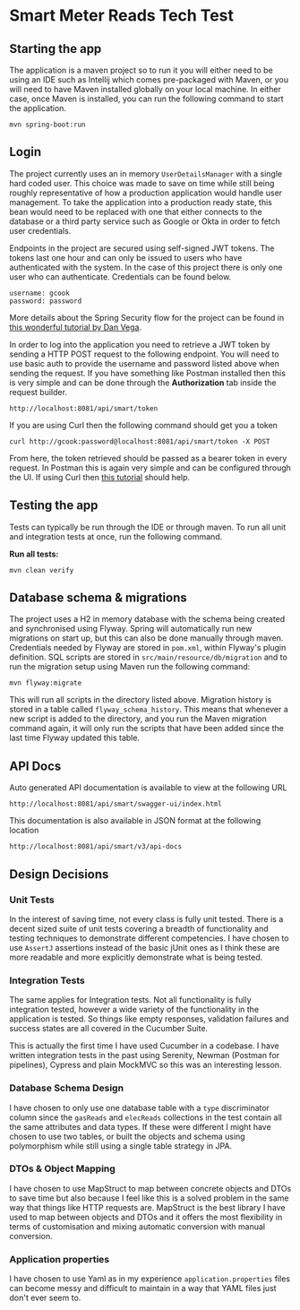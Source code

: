 # Smart Meter Reads Tech Test

## Starting the app

The application is a maven project so to run it you will either need to be using an IDE such as Intellij which comes pre-packaged with Maven, or you will need to have Maven installed globally on your local machine. In either case, once Maven is installed, you can run the following command to start the application. 

```
mvn spring-boot:run
```

## Login

The project currently uses an in memory `UserDetailsManager` with a single hard coded user. This choice was made to save on time while still being roughly representative of how a production application would handle user management. To take the application into a production ready state, this bean would need to be replaced with one that either connects to the database or a third party service such as Google or Okta in order to fetch user credentials.

Endpoints in the project are secured using self-signed JWT tokens. The tokens last one hour and can only be issued to users who have authenticated with the system. In the case of this project there is only one user who can authenticate. Credentials can be found below. 

```
username: gcook
password: password
```

More details about the Spring Security flow for the project can be found in [this wonderful tutorial by Dan Vega](https://www.danvega.dev/blog/spring-security-jwt). 

In order to log into the application you need to retrieve a JWT token by sending a HTTP POST request to the following endpoint. You will need to use basic auth to provide the username and password listed above when sending the request. If you have something like Postman installed then this is very simple and can be done through the **Authorization** tab inside the request builder.

```
http://localhost:8081/api/smart/token
```
If you are using Curl then the following command should get you a token 

```
curl http://gcook:password@localhost:8081/api/smart/token -X POST
```
From here, the token retrieved should be passed as a bearer token in every request. In Postman this is again very simple and can be configured through the UI. If using Curl then [this tutorial](https://reqbin.com/req/c-hlt4gkzd/curl-bearer-token-authorization-header-example) should help. 


## Testing the app

Tests can typically be run through the IDE or through maven. To run all unit and integration tests at once, run the following command.

**Run all tests:**

```
mvn clean verify
```

## Database schema & migrations

The project uses a H2 in memory database with the schema being created and synchronised using Flyway.
Spring will automatically run new migrations on start up, but this can also be done manually through maven.
Credentials needed by Flyway are stored in `pom.xml`, within Flyway's plugin definition.
SQL scripts are stored in `src/main/resource/db/migration` and to run the migration setup
using Maven run the following command:

```
mvn flyway:migrate
```

This will run all scripts in the directory listed above. Migration history is stored in a table called
`flyway_schema_history`. This means that whenever a new script is added to the directory, and you run the Maven migration
command again, it will only run the scripts that have been added since the last time Flyway updated this table.

## API Docs
Auto generated API documentation is available to view at the following URL 
```
http://localhost:8081/api/smart/swagger-ui/index.html
```

This documentation is also available in JSON format at the following location 
```
http://localhost:8081/api/smart/v3/api-docs
```
## Design Decisions
### Unit Tests
In the interest of saving time, not every class is fully unit tested. There is a decent sized suite of unit tests 
covering a breadth of functionality and testing techniques to demonstrate different competencies. I have chosen to use
`AssertJ` assertions instead of the basic jUnit ones as I think these are more readable and more explicitly demonstrate 
what is being tested. 

### Integration Tests
The same applies for Integration tests. Not all functionality is fully integration tested, however a wide variety of 
the functionality in the application is tested. So things like empty responses, validation failures and success states 
are all covered in the Cucumber Suite. 

This is actually the first time I have used Cucumber in a codebase. I have written integration tests in the past using 
Serenity, Newman (Postman for pipelines), Cypress and plain MockMVC so this was an interesting lesson. 

### Database Schema Design
I have chosen to only use one database table with a `type` discriminator column since the `gasReads` and `elecReads` 
collections in the test contain all the same attributes and data types. If these were different I might have chosen to 
use two tables, or built the objects and schema using polymorphism while still using a single table strategy in JPA. 

### DTOs & Object Mapping
I have chosen to use MapStruct to map between concrete objects and DTOs to save time but also because I feel like this 
is a solved problem in the same way that things like HTTP requests are. MapStruct is the best library I have used to map 
between objects and DTOs and it offers the most flexibility in terms of customisation and mixing automatic conversion 
with manual conversion. 

### Application properties 
I have chosen to use Yaml as in my experience `application.properties` files can become messy and difficult to maintain
in a way that YAML files just don't ever seem to.
